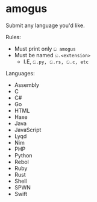 # amogus
Submit any language you'd like.

Rules:
- Must print only `ඞ amogus`
- Must be named `ඞ.<extension>`
  - I.E, `ඞ.py, ඞ.rs, ඞ.c, etc`

Languages:
- Assembly
- C
- C#
- Go
- HTML
- Haxe
- Java
- JavaScript
- Lyqd
- Nim
- PHP
- Python
- Rebol
- Ruby
- Rust
- Shell
- SPWN
- Swift
